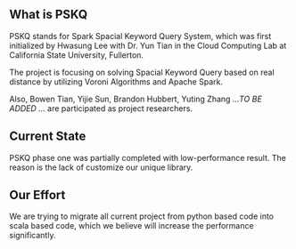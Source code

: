 ## What is PSKQ

PSKQ stands for Spark Spacial Keyword Query System, which was first initialized by Hwasung Lee with Dr. Yun Tian in the Cloud Computing Lab at California State University, Fullerton.

The project  is focusing on solving Spacial Keyword Query based on real distance by utilizing Voroni Algorithms and Apache Spark.

Also, Bowen Tian, Yijie Sun, Brandon Hubbert, Yuting Zhang *...TO BE ADDED ...* are participated as project researchers.

## Current State

PSKQ phase one was partially completed with low-performance result. The reason is the lack of customize our unique library.

## Our Effort

We are trying to migrate all current project from python based code into scala based code, which we believe will increase the performance significantly.


